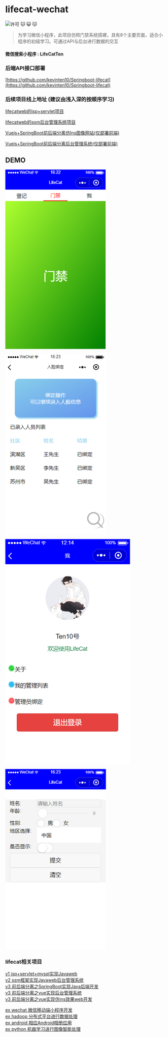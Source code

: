# lifecat-wechat

![许可](https://img.shields.io/dub/l/vibe-d.svg) 
:cat: :smiley_cat: :kissing_cat:

> 为学习微信小程序，此项目仿照门禁系统搭建，具有8个主要页面，适合小程序的初级学习。可通过API与后台进行数据的交互

#### 微信搜索小程序 : LifeCatTen

### 后端API接口部署
[https://github.com/kevinten10/Springboot-lifecat](https://github.com/kevinten10/Springboot-lifecat)

### 后续项目线上地址 (建议由浅入深的按顺序学习)

[lifecatweb的jsp+servlet项目](http://www.lifecat.club:8080/lifecatweb)

[lifecatweb的ssm后台管理系统项目](http://www.lifecat.club:8080/ssm)

[Vuejs+SpringBoot前后端分离仿Ins图像网站(仅部署前端)](http://www.lifecat.club/lifecat)

[Vuejs+SpringBoot前后端分离后台管理系统(仅部署前端)](http://www.lifecat.club/admin)

## DEMO

 ![show-1](img/show-1.png)
 
 ![show-2](img/show-2.png)
 
 ![show-3](img/show-3.png)
 
 ![show-4](img/show-4.png)
  
### lifecat相关项目
  [v1 jsp+servlet+mysql实现Javaweb](https://github.com/kevinten10/lifecatweb)    
  [v2 ssm框架实现Javaweb后台管理系统](https://github.com/kevinten10/SSM-lifecat)  
  [v3 前后端分离之SpringBoot实现Java后端开发](https://github.com/kevinten10/springboot-lifecat)  
  [v3 前后端分离之vue实现后台管理系统](https://github.com/kevinten10/Vue-Admin-lifecat)  
  [v3 前后端分离之vue实现仿ins效果web开发](https://github.com/kevinten10/Web-lifecat)  
  
  [ex wechat 微信移动端小程序开发](https://github.com/kevinten10/WeChat-lifecat)  
  [ex hadoop 分布式平台进行数据处理](https://github.com/kevinten10/Hadoop-lifecat)  
  [ex android 相应Android相册应用](https://github.com/kevinten10/Android-lifecat)  
  [ex python 机器学习进行图像智能处理](https://github.com/kevinten10/Python-lifecat)  
  
  
